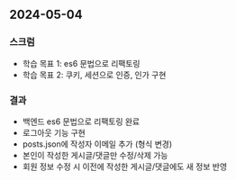 ## 2024-05-04

### 스크럼
- 학습 목표 1: es6 문법으로 리팩토링
- 학습 목표 2: 쿠키, 세션으로 인증, 인가 구현

### 결과
- 백엔드 es6 문법으로 리팩토링 완료
- 로그아웃 기능 구현
- posts.json에 작성자 이메일 추가 (형식 변경)
- 본인이 작성한 게시글/댓글만 수정/삭제 가능
- 회원 정보 수정 시 이전에 작성한 게시글/댓글에도 새 정보 반영